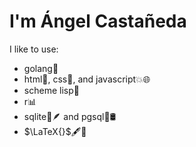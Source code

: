 I'm Ángel Castañeda
===

I like to use:

* golang🐹
* html📄, css🎨, and javascript💥🌐
* scheme lisp🏸
* r📊
* sqlite📜🪶 and pgsql🐘🛢️
* $\LaTeX{}$🖋️🧮
